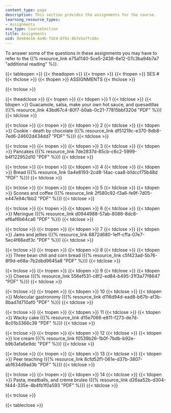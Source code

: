 ```yaml
---
content_type: page
description: This section provides the assignments for the course.
learning_resource_types:
- Assignments
ocw_type: CourseSection
title: Assignments
uid: 0ee64e16-4a4b-fd24-8fb1-8b7e5e7fcb6c
---
```


To answer some of the questions in these assignments you may have to refer to the {{% resource_link e75a1140-5ce5-2438-6e12-07c3ba94b7a7 "additional reading" %}}.

{{< tableopen >}}
{{< theadopen >}}
{{< tropen >}}
{{< thopen >}}
SES #
{{< thclose >}}
{{< thopen >}}
ASSIGNMENTS
{{< thclose >}}

{{< trclose >}}

{{< theadclose >}}
{{< tropen >}}
{{< tdopen >}}
1
{{< tdclose >}}
{{< tdopen >}}
Guacamole, salsa, make your own hot sauce, and quesadillas ({{% resource_link 43bd67c4-80f7-b0ab-0c21-77815bbf320d "PDF" %}})
{{< tdclose >}}

{{< trclose >}}
{{< tropen >}}
{{< tdopen >}}
2
{{< tdclose >}}
{{< tdopen >}}
Cookie - death by chocolate ({{% resource_link df51219c-e370-8db8-7ed6-24602d434dd7 "PDF" %}})
{{< tdclose >}}

{{< trclose >}}
{{< tropen >}}
{{< tdopen >}}
3
{{< tdclose >}}
{{< tdopen >}}
Pancakes ({{% resource_link 7de2837d-85cb-c6c2-5999-b4f122952d10 "PDF" %}})
{{< tdclose >}}

{{< trclose >}}
{{< tropen >}}
{{< tdopen >}}
4
{{< tdclose >}}
{{< tdopen >}}
Bread ({{% resource_link 0a4e8193-2cd8-14ac-caa8-b1dccf75b48d "PDF" %}})
{{< tdclose >}}

{{< trclose >}}
{{< tropen >}}
{{< tdopen >}}
5
{{< tdclose >}}
{{< tdopen >}}
Scones and coffee ({{% resource_link 2f580c92-f3a6-fe9f-7d05-e447e94c1bb2 "PDF" %}})
{{< tdclose >}}

{{< trclose >}}
{{< tropen >}}
{{< tdopen >}}
6
{{< tdclose >}}
{{< tdopen >}}
Meringue ({{% resource_link d0944988-57ab-8086-8dc8-ef6af6b64ca6 "PDF" %}})
{{< tdclose >}}

{{< trclose >}}
{{< tropen >}}
{{< tdopen >}}
7
{{< tdclose >}}
{{< tdopen >}}
Jams and jellies ({{% resource_link 6872d680-1eff-cffa-07e7-5ec4f66edf3c "PDF" %}})
{{< tdclose >}}

{{< trclose >}}
{{< tropen >}}
{{< tdopen >}}
8
{{< tdclose >}}
{{< tdopen >}}
Three bean chili and corn bread ({{% resource_link c5f423ad-5b76-8f9d-e68a-7b2dbd9645a8 "PDF" %}})
{{< tdclose >}}

{{< trclose >}}
{{< tropen >}}
{{< tdopen >}}
9
{{< tdclose >}}
{{< tdopen >}}
Cheese ({{% resource_link 556ef531-c8f2-ed84-b495-31f3a77f8647 "PDF" %}})
{{< tdclose >}}

{{< trclose >}}
{{< tropen >}}
{{< tdopen >}}
10
{{< tdclose >}}
{{< tdopen >}}
Molecular gastronomy ({{% resource_link d116d94d-ead8-b67b-af3b-8bad7d710af0 "PDF" %}})
{{< tdclose >}}

{{< trclose >}}
{{< tropen >}}
{{< tdopen >}}
11
{{< tdclose >}}
{{< tdopen >}}
Wacky cake ({{% resource_link d15e7066-e811-f273-de7d-8c01b3366c39 "PDF" %}})
{{< tdclose >}}

{{< trclose >}}
{{< tropen >}}
{{< tdopen >}}
12
{{< tdclose >}}
{{< tdopen >}}
Ice cream ({{% resource_link f0539b26-1b0f-7bdb-b92e-b9b3afa6e9dc "PDF" %}})
{{< tdclose >}}

{{< trclose >}}
{{< tropen >}}
{{< tdopen >}}
13
{{< tdclose >}}
{{< tdopen >}}
Peer teaching ({{% resource_link 8cfd52f1-061e-d37b-3807-abf634d9ad3b "PDF" %}})
{{< tdclose >}}

{{< trclose >}}
{{< tropen >}}
{{< tdopen >}}
14
{{< tdclose >}}
{{< tdopen >}}
Pasta, meatballs, and crème brulee ({{% resource_link d26aa52b-d304-f444-335e-4b4fb1f0a593 "PDF" %}})
{{< tdclose >}}

{{< trclose >}}

{{< tableclose >}}